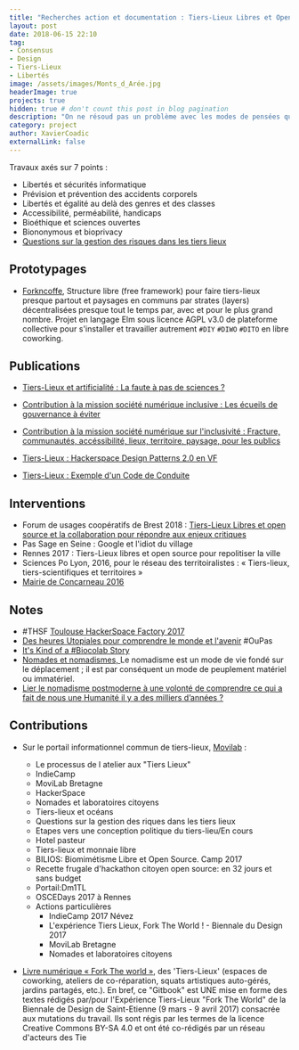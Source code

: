 ```yaml
---
title: "Recherches action et documentation : Tiers-Lieux Libres et Open Source pour répondre aux enjeux critiques"
layout: post
date: 2018-06-15 22:10
tag:
- Consensus
- Design
- Tiers-Lieux
- Libertés
image: /assets/images/Monts_d_Arée.jpg
headerImage: true
projects: true
hidden: true # don't count this post in blog pagination
description: "On ne résoud pas un problème avec les modes de pensées qui l'ont engendré"
category: project
author: XavierCoadic
externalLink: false
---
```


Travaux axés sur 7 points :

+ Libertés et sécurités informatique
+ Prévision et prévention des accidents corporels
+ Libertés et égalité au delà des genres et des classes
+ Accessibilité, perméabilité, handicaps
+ Bioéthique et sciences ouvertes
+ Biononymous et bioprivacy
+ [Questions sur la gestion des risques dans les tiers lieux](http://movilab.org/index.php?title=Questions_sur_la_gestion_des_risques_dans_les_tiers_lieux)

## Prototypages

+ [Forkncoffe](https://github.com/XavCC/forkncoffee), Structure libre (free framework) pour faire tiers-lieux presque partout et paysages en communs par strates (layers) décentralisées presque tout le temps par, avec et pour le plus grand nombre. Projet en langage Elm sous licence AGPL v3.0 de plateforme collective pour s'installer et travailler autrement `#DIY` `#DIWO` `#DITO` en libre coworking.
   
## Publications

+ [Tiers-Lieux et artificialité : La faute à pas de sciences ?](https://xavcc.github.io/tilios-sciences)

+ [Contribution à la mission société numérique inclusive : Les écueils de gouvernance à éviter](https://xavcc.github.io/mission-inclusion-numerique-1)

+ [Contribution à la mission société numérique sur l'inclusivité : Fracture, communautés, accéssibilité, lieux, territoire, paysage, pour les publics](https://xavcc.github.io/mission-numerique-2)

+ [Tiers-Lieux : Hackerspace Design Patterns 2.0 en VF](https://xavcc.github.io/tilios-design)

+ [Tiers-Lieux : Exemple d'un Code de Conduite](https://xavcc.github.io/tilios)


## Interventions

+ Forum de usages coopératifs de Brest 2018 : [Tiers-Lieux Libres et open source et la collaboration pour répondre aux enjeux critiques](https://xavcc.github.io/tilios-forum)
+ Pas Sage en Seine : Google et l'idiot du village
+ Rennes 2017 : Tiers-Lieux libres et open source pour repolitiser la ville
+ Sciences Po Lyon, 2016, pour le réseau des territoiralistes : « Tiers-lieux, tiers-scientifiques et territoires »
+ [Mairie de Concarneau 2016](https://medium.com/@XavierCoadic/convaincre-une-mairie-douvrir-un-fablab-m%C3%A9thodes-et-retour-d-exp%C3%A9riences-f8dace92df3)

## Notes

+ #THSF [Toulouse HackerSpace Factory 2017](https://framastory.org/story/xavcc/thsf-toulouse-hackerspace-factory-2017/preview)
+ [Des heures Utopiales pour comprendre le monde et l'avenir](https://framastory.org/story/xavcc/des-heures-utopiales-pour-comprendre-le-monde-et-l-avenir-oupas/preview) #OuPas
+ [It's Kind of a #Biocolab Story](https://framastory.org/story/xavcc/it-s-kind-of-a-biocolab-story/preview)
+ [Nomades et nomadismes, ]( http://www.multibao.org/#nomades)Le nomadisme est un mode de vie fondé sur le déplacement ; il est par conséquent un mode de peuplement matériel ou immatériel.
+ [Lier le nomadisme postmoderne à une volonté de comprendre ce qui a fait de nous une Humanité il y a des milliers d’années ?](https://medium.com/@XavierCoadic/lier-le-nomadisme-postmoderne-%C3%A0-une-volont%C3%A9-de-comprendre-ce-qui-a-fait-de-nous-une-humanit%C3%A9-il-y-a-f0b0a37cb75d)

## Contributions

+ Sur le portail informationnel commun de tiers-lieux, [Movilab](http://movilab.org/index.php?title=Utilisateur:XavCC) :
   + Le processus de l atelier aux "Tiers Lieux"
   + IndieCamp
   + MoviLab Bretagne
   + HackerSpace
   + Nomades et laboratoires citoyens
   + Tiers-lieux et océans
   + Questions sur la gestion des riques dans les tiers lieux
   + Etapes vers une conception politique du tiers-lieu/En cours
   + Hotel pasteur
   + Tiers-lieux et monnaie libre
   + BILIOS: Biomimétisme Libre et Open Source. Camp 2017
   + Recette frugale d'hackathon citoyen open source: en 32 jours et sans budget
   + Portail:Dm1TL
   + OSCEDays 2017 à Rennes
   + Actions particulières
     + IndieCamp 2017 Névez
     + L'expérience Tiers Lieux, Fork The World ! - Biennale du Design 2017
     + MoviLab Bretagne
     + Nomades et laboratoires citoyens

+ [Livre numérique « Fork The world »](https://world-trust-foundation.gitbooks.io/fork-the-world/content/), des 'Tiers-Lieux' (espaces de coworking, ateliers de co-réparation, squats artistiques auto-gérés, jardins partagés, etc.). En bref, ce "Gitbook" est UNE mise en forme des textes rédigés par/pour l'Expérience Tiers-Lieux "Fork The World" de la Biennale de Design de Saint-Etienne (9 mars - 9 avril 2017) consacrée aux mutations du travail. Ils sont régis par les termes de la licence Creative Commons BY-SA 4.0 et ont été co-rédigés par un réseau d'acteurs des Tie
